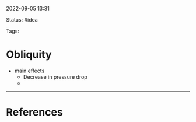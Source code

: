 
 2022-09-05  13:31

Status: #idea

Tags:

# Obliquity
* main effects
	* Decrease in pressure drop
	* 







---
# References




